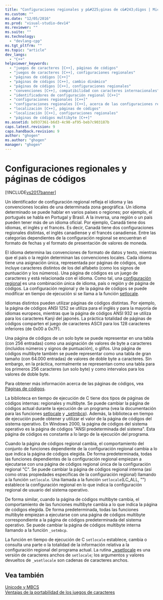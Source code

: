 ```yaml
---
title: "Configuraciones regionales y p&#225;ginas de c&#243;digos | Microsoft Docs"
ms.custom: ""
ms.date: "12/05/2016"
ms.prod: "visual-studio-dev14"
ms.reviewer: ""
ms.suite: ""
ms.technology: 
  - "devlang-cpp"
ms.tgt_pltfrm: ""
ms.topic: "article"
dev_langs: 
  - "C++"
helpviewer_keywords: 
  - "juegos de caracteres [C++], páginas de códigos"
  - "juegos de caracteres [C++], configuraciones regionales"
  - "páginas de códigos [C++]"
  - "páginas de códigos [C++], cambio dinámico"
  - "páginas de códigos [C++], configuraciones regionales"
  - "convenciones [C++], compatibilidad con caracteres internacionales"
  - "identificadores de configuración regional [C++]"
  - "configuraciones regionales [C++]"
  - "configuraciones regionales [C++], acerca de las configuraciones regionales"
  - "localización [C++], páginas de códigos"
  - "localización [C++], configuraciones regionales"
  - "páginas de códigos multibyte [C++]"
ms.assetid: bd937361-b6d3-4c98-af95-beb7c903187b
caps.latest.revision: 9
caps.handback.revision: 9
author: "ghogen"
ms.author: "ghogen"
manager: "ghogen"
---
```

# Configuraciones regionales y p&#225;ginas de c&#243;digos
[!INCLUDE[vs2017banner](../assembler/inline/includes/vs2017banner.md)]

Un identificador de configuración regional refleja el idioma y las convenciones locales de una determinada zona geográfica.  Un idioma determinado se puede hablar en varios países o regiones; por ejemplo, el portugués se habla en Portugal y Brasil.  A la inversa, una región o un país pueden tener más de un idioma oficial.  Por ejemplo, Canadá tiene dos idiomas, el inglés y el francés.  Es decir, Canadá tiene dos configuraciones regionales distintas, el inglés canadiense y el francés canadiense.  Entre las categorías dependientes de la configuración regional se encuentran el formato de fechas y el formato de presentación de valores de moneda.  
  
 El idioma determina las convenciones de formato de datos y texto, mientras que el país o la región determinan las convenciones locales.  Cada idioma tiene una asignación única, representada por páginas de códigos, que incluye caracteres distintos de los del alfabeto \(como los signos de puntuación y los números\).  Una página de códigos es un juego de caracteres y está relacionada con el idioma.  Como tal, una [configuración regional](../c-runtime-library/locale.md) es una combinación única de idioma, país o región y de página de códigos.  La configuración regional y de la página de códigos se puede modificar en tiempo de ejecución si se llama a la función [setlocale](../c-runtime-library/reference/setlocale-wsetlocale.md).  
  
 Idiomas distintos pueden utilizar páginas de códigos distintas.  Por ejemplo, la página de códigos ANSI 1252 se utiliza para el inglés y para la mayoría de idiomas europeos, mientras que la página de códigos ANSI 932 se utiliza para los caracteres Kanji del japonés.  La práctica totalidad de páginas de códigos comparten el juego de caracteres ASCII para los 128 caracteres inferiores \(de 0x00 a 0x7F\).  
  
 Una página de códigos de un solo byte se puede representar en una tabla \(con 256 entradas\) como una asignación de valores de byte a caracteres \(incluidos números y signos de puntuación\), o glifos.  Una página de códigos multibyte también se puede representar como una tabla de gran tamaño \(con 64.000 entradas\) de valores de doble byte a caracteres.  Sin embargo, en la práctica, normalmente se representan como una tabla para los primeros 256 caracteres \(un solo byte\) y como intervalos para los valores de doble byte.  
  
 Para obtener más información acerca de las páginas de códigos, vea [Páginas de códigos](../c-runtime-library/code-pages.md).  
  
 La biblioteca en tiempo de ejecución de C tiene dos tipos de páginas de códigos internas: regionales y multibyte.  Se puede cambiar la página de códigos actual durante la ejecución de un programa \(vea la documentación para las funciones [setlocale](../c-runtime-library/reference/setlocale-wsetlocale.md) y [\_setmbcp](../c-runtime-library/reference/setmbcp.md)\).  Además, la biblioteca en tiempo de ejecución puede obtener y utilizar el valor de la página de códigos del sistema operativo.  En Windows 2000, la página de códigos del sistema operativo es la página de códigos "ANSI predeterminada del sistema".  Esta página de códigos es constante a lo largo de la ejecución del programa.  
  
 Cuando la página de códigos regional cambia, el comportamiento del conjunto de funciones dependiente de la configuración regional cambia a lo que indica la página de códigos elegida.  De forma predeterminada, todas las funciones dependientes de la configuración regional empiezan a ejecutarse con una página de códigos regional única de la configuración regional "C".  Se puede cambiar la página de códigos regional interna \(así como otras propiedades específicas de la configuración regional\) llamando a la función `setlocale`.  Una llamada a la función `setlocale`\(LC\_ALL, ""\) establece la configuración regional en lo que indica la configuración regional de usuario del sistema operativo.  
  
 De forma similar, cuando la página de códigos multibyte cambia, el comportamiento de las funciones multibyte cambia a lo que indica la página de códigos elegida.  De forma predeterminada, todas las funciones multibyte empiezan a ejecutarse con una página de códigos multibyte correspondiente a la página de códigos predeterminada del sistema operativo.  Se puede cambiar la página de códigos multibyte interna llamando a la función `_setmbcp`.  
  
 La función en tiempo de ejecución de C `setlocale` establece, cambia o consulta una parte o la totalidad de la información relativa a la configuración regional del programa actual.  La rutina [\_wsetlocale](../c-runtime-library/reference/setlocale-wsetlocale.md) es una versión de caracteres anchos de `setlocale`; los argumentos y valores devueltos de `_wsetlocale` son cadenas de caracteres anchos.  
  
## Vea también  
 [Unicode y MBCS](../text/unicode-and-mbcs.md)   
 [Ventajas de la portabilidad de los juegos de caracteres](../text/benefits-of-character-set-portability.md)